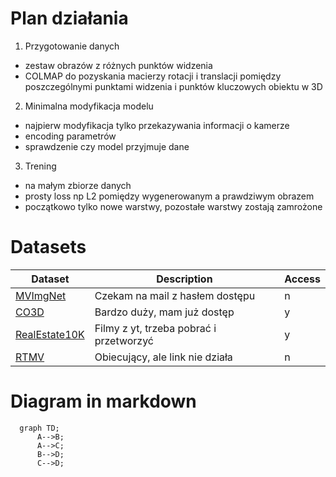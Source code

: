 # Plan działania

1. Przygotowanie danych
- zestaw obrazów z różnych punktów widzenia
- COLMAP do pozyskania macierzy rotacji i translacji pomiędzy poszczególnymi punktami widzenia i punktów kluczowych obiektu w 3D

2. Minimalna modyfikacja modelu
- najpierw modyfikacja tylko przekazywania informacji o kamerze
- encoding parametrów
- sprawdzenie czy model przyjmuje dane

3. Trening 
- na małym zbiorze danych
- prosty loss np L2 pomiędzy wygenerowanym a prawdziwym obrazem
- początkowo tylko nowe warstwy, pozostałe warstwy zostają zamrożone


# Datasets
| Dataset | Description | Access |
|---------|-------------|--------|
| [MVImgNet](https://github.com/GAP-LAB-CUHK-SZ/MVImgNet/tree/main)     | Czekam na mail z hasłem dostępu | n |
| [CO3D](https://ai.meta.com/datasets/co3d-downloads/)                  | Bardzo duży, mam już dostęp | y |
| [RealEstate10K](https://google.github.io/realestate10k/download.html) | Filmy z yt, trzeba pobrać i przetworzyć | y |
| [RTMV](https://www.cs.umd.edu/~mmeshry/projects/rtmv/)                | Obiecujący, ale link nie działa | n |



# Diagram in markdown
```mermaid
  graph TD;
      A-->B;
      A-->C;
      B-->D;
      C-->D;
```